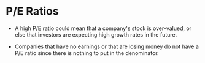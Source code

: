 

# P/E Ratios

- A high P/E ratio could mean that a company's stock is over-valued, or else that investors are expecting high growth rates in the future.


- Companies that have no earnings or that are losing money do not have a P/E ratio since there is nothing to put in the denominator.